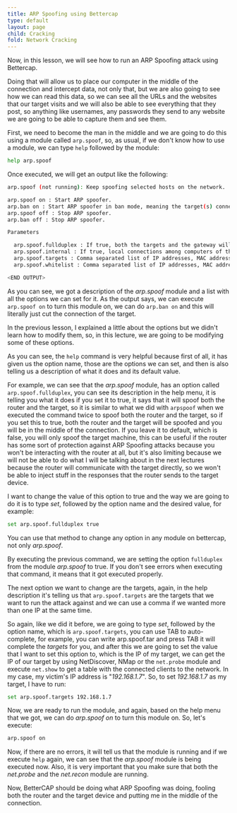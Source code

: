 ```yaml
---
title: ARP Spoofing using Bettercap
type: default
layout: page
child: Cracking
fold: Network Cracking
---
```


Now, in this lesson, we will see how to run an ARP Spoofing attack using
Bettercap.

Doing that will allow us to place our computer in the middle of the
connection and intercept data, not only that, but we are also going to see
how we can read this data, so we can see all the URLs and the websites
that our target visits and we will also be able to see everything that they
post, so anything like usernames, any passwords they send to any website we
are going to be able to capture them and see them.

First, we need to become the man in the middle and we are going to do this
using a module called `arp.spoof`, so, as usual, if we don't know how to use a
module, we can type `help` followed by the module:

```bash
help arp.spoof
```

Once executed, we will get an output like the following:

```bash
arp.spoof (not running): Keep spoofing selected hosts on the network.

arp.spoof on : Start ARP spoofer.
arp.ban on : Start ARP spoofer in ban mode, meaning the target(s) connectivity will not work.
arp.spoof off : Stop ARP spoofer.
arp.ban off : Stop ARP spoofer.

Parameters

  arp.spoof.fullduplex : If true, both the targets and the gateway will be attacked, otherwise only the target (if the router has ARP spoofing protections in place this will make the attack fail). (default=false)
  arp.spoof.internal : If true, local connections among computers of the network will be spoofed, otherwise only connections going to and coming from the external network. (default=false)
  arp.spoof.targets : Comma separated list of IP addresses, MAC addresses or aliases to spoof, also supports nmap style IP ranges. (default=<entire subnet>)
  arp.spoof.whitelist : Comma separated list of IP addresses, MAC addresses or aliases to skip while spoofing. (default=)

<END OUTPUT>
```

As you can see, we got a description of the _arp.spoof_ module and a list with
all the options we can set for it. As the output says, we can execute
`arp.spoof on` to turn this module on, we can do `arp.ban on` and this will
literally just cut the connection of the target.

In the previous lesson, I explained a little about the options but we didn't
learn how to modify them, so, in this lecture, we are going to be modifying
some of these options.

As you can see, the `help` command is very helpful because first of all, it has
given us the option name, those are the options we can set, and then is also
telling us a description of what it does and its default value.

For example, we can see that the _arp.spoof_ module, has an option called
`arp.spoof.fullduplex`, you can see its description in the help menu, it
is telling you what it does if you set it to true, it says that it will
spoof both the router and the target, so it is similar to what we did with
`arpspoof` when we executed the command twice to spoof both the router and
the target, so if you set this to true, both the router and the target will
be spoofed and you will be in the middle of the connection. If you leave it
to default, which is false, you will only spoof the target machine, this can be
useful if the router has some sort of protection against ARP Spoofing attacks
because you won't be interacting with the router at all, but it's also limiting
because we will not be able to do what I will be talking about in the next
lectures because the router will communicate with the target directly, so we
won't be able to inject stuff in the responses that the router sends to the
target device.

I want to change the value of this option to true and the way we are going to do
it is to type _set_, followed by the option name and the desired value, for
example:

```bash
set arp.spoof.fullduplex true
```

You can use that method to change any option in any module on bettercap, not
only _arp.spoof_.

By executing the previous command, we are setting the option `fullduplex` from
the module _arp.spoof_ to true. If you don't see errors when executing that
command, it means that it got executed properly.

The next option we want to change are the targets, again, in the help
description it's telling us that `arp.spoof.targets` are the targets that
we want to run the attack against and we can use a comma if we wanted more
than one IP at the same time.

So again, like we did it before, we are going to type _set_, followed by the
option name, which is `arp.spoof.targets`, you can use TAB to auto-complete,
for example, you can write arp.spoof.tar and press TAB it will complete the
_targets_ for you, and after this we are going to set the value that I want to
set this option to, which is the IP of my target, we can get the IP of our
target by using NetDiscover, NMap or the `net.probe` module and execute
`net.show` to get a table with the connected clients to the network. In my
case, my victim's IP address is "_192.168.1.7_". So, to set _192.168.1.7_ as
my target, I have to run:

```bash
set arp.spoof.targets 192.168.1.7
```

Now, we are ready to run the module, and again, based on the help menu that we
got, we can do _arp.spoof on_ to turn this module on. So, let's execute:

```bash
arp.spoof on
```

Now, if there are no errors, it will tell us that the module is running and if
we execute `help` again, we can see that the _arp.spoof_ module is being
executed now. Also, it is very important that you make sure that both the
_net.probe_ and the _net.recon_ module are running.

Now, BetterCAP should be doing what ARP Spoofing was doing, fooling both the
router and the target device and putting me in the middle of the connection.
